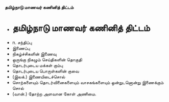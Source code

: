 **தமிழ்நாடு மாணவர் கணினித் திட்டம்**
- # தமிழ்நாடு மாணவர் கணினித் திட்டம்
- n. சந்திப்பு
- இணைப்பு
- நிகழ்ச்சிகளின் இணைவு
- ஒருங்கு நிகழும் செய்திகளின் தொகுதி
- தொடர்புடைய மக்கள் கும்பு
- தொடர்புடைய பொருள்களின் குவை
- (இலக்.) இணையிடைச்சொல்
- சொற்களையும் தொடர்வினைகளையும் வாசகங்களையும் ஒன்றுடனொன்று இணைக்கும் சொல்
- (வான்.) தோற்ற அளவான கோள் அணிமை.

